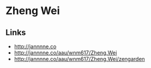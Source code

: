 # Zheng Wei

## Links

- http://jannnne.co
- http://jannnne.co/aau/wnm617/Zheng.Wei
- http://jannnne.co/aau/wnm617/Zheng.Wei/zengarden
